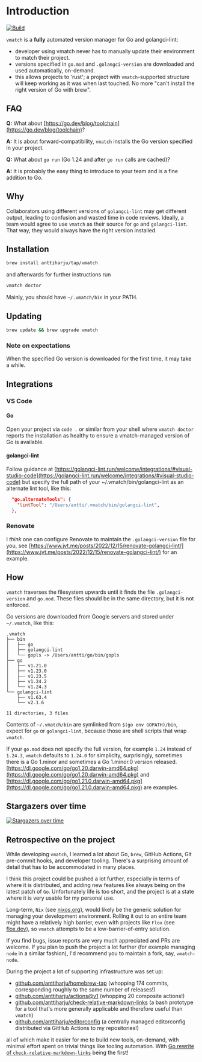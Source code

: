 # Introduction

[![Build](https://github.com/anttiharju/vmatch/actions/workflows/build.yml/badge.svg)](https://github.com/anttiharju/vmatch/actions/workflows/build.yml)

`vmatch` is a **fully** automated version manager for Go and golangci-lint:

- developer using vmatch never has to manually update their environment to match their project.
- versions specified in `go.mod` and `.golangci-version` are downloaded and used automatically, on-demand.
- this allows projects to 'rust'; a project with `vmatch`-supported structure will keep working as it was when last touched. No more "can't install the right version of Go with brew".

## FAQ

**Q:** What about [https://go.dev/blog/toolchain](https://go.dev/blog/toolchain)?

**A:** It is about forward-compatibility, `vmatch` installs the Go version specified in your project.

**Q:** What about `go run` (Go 1.24 and after `go run` calls are cached)?

**A:** It is probably the easy thing to introduce to your team and is a fine addition to Go.

## Why

Collaborators using different versions of `golangci-lint` may get different output, leading to confusion and wasted time in code reviews. Ideally, a team would agree to use `vmatch` as their source for `go` and `golangci-lint`. That way, they would always have the right version installed.

## Installation

```sh
brew install anttiharju/tap/vmatch
```

and afterwards for further instructions run

```sh
vmatch doctor
```

Mainly, you should have `~/.vmatch/bin` in your PATH.

## Updating

```sh
brew update && brew upgrade vmatch
```

### Note on expectations

When the specified Go version is downloaded for the first time, it may take a while.

## Integrations

### VS Code

#### Go

Open your project via `code .` or similar from your shell where `vmatch doctor` reports the installation as healthy to ensure a vmatch-managed version of Go is available.

#### golangci-lint

Follow guidance at [https://golangci-lint.run/welcome/integrations/#visual-studio-code](https://golangci-lint.run/welcome/integrations/#visual-studio-code) but specify the full path of your ~/.vmatch/bin/golangci-lint as an alternate lint tool, like this:

```json
  "go.alternateTools": {
    "lintTool": "/Users/antti/.vmatch/bin/golangci-lint",
  },
```

### Renovate

I _think_ one can configure Renovate to maintain the `.golangci-version` file for you, see [https://www.jvt.me/posts/2022/12/15/renovate-golangci-lint/](https://www.jvt.me/posts/2022/12/15/renovate-golangci-lint/) for an example.

## How

`vmatch` traverses the filesystem upwards until it finds the file `.golangci-version` and `go.mod`. These files should be in the same directory, but it is not enforced.

Go versions are downloaded from Google servers and stored under `~/.vmatch`, like this:

```tree
.vmatch
├── bin
│   ├── go
│   ├── golangci-lint
│   └── gopls -> /Users/antti/go/bin/gopls
├── go
│   ├── v1.21.0
│   ├── v1.23.0
│   ├── v1.23.5
│   ├── v1.24.2
│   └── v1.24.3
└── golangci-lint
    ├── v1.63.4
    └── v2.1.6

11 directories, 3 files
```

Contents of `~/.vmatch/bin` are symlinked from `$(go env GOPATH)/bin`, expect for `go` or `golangci-lint`, because those are shell scripts that wrap `vmatch`.

If your `go.mod` does not specify the full version, for example `1.24` instead of `1.24.3`, `vmatch` defaults to `1.24.0` for simplicity, surprisingly, sometimes there is a Go 1.minor and sometimes a Go 1.minor.0 version released. [https://dl.google.com/go/go1.20.darwin-amd64.pkg](https://dl.google.com/go/go1.20.darwin-amd64.pkg) and [https://dl.google.com/go/go1.21.0.darwin-amd64.pkg](https://dl.google.com/go/go1.21.0.darwin-amd64.pkg) are examples.

## Stargazers over time

[![Stargazers over time](https://starchart.cc/anttiharju/vmatch.svg?variant=adaptive)](https://starchart.cc/anttiharju/vmatch)

## Retrospective on the project

While developing `vmatch`, I learned a lot about Go, `brew`, GitHub Actions, Git pre-commit hooks, and developer tooling. There's a surprising amount of detail that has to be accommodated in many places.

I think this project could be pushed a lot further, especially in terms of where it is distributed, and adding new features like always being on the latest patch of `Go`. Unfortunately life is too short, and the project is at a state where it is very usable for my personal use.

Long-term, `Nix` (see [nixos.org](https://nixos.org)), would likely be the generic solution for managing your development environment. Rolling it out to an entire team might have a relatively high barrier, even with projects like `Flox` (see [flox.dev](https://flox.dev)), so `vmatch` attempts to be a low-barrier-of-entry solution.

If you find bugs, issue reports are very much appreciated and PRs are welcome. If you plan to push the project a lot further (for example managing `node` in a similar fashion), I'd recommend you to maintain a fork, say, `vmatch-node`.

During the project a lot of supporting infrastructure was set up:

- [github.com/anttiharju/homebrew-tap](https://github.com/anttiharju/homebrew-tap/tree/299612d532b3a676f5bfea84c3115ff562c9e23a) (whopping 174 commits, corresponding roughly to the same number of releases!)
- [github.com/anttiharju/actions@v1](https://github.com/anttiharju/actions/tree/v1) (whopping 20 composite actions!)
- [github.com/anttiharju/check-relative-markdown-links](https://github.com/anttiharju/check-relative-markdown-links/tree/f79dc07684109baed16d10dd8ff2ade9bb94ce22) (a bash prototype for a tool that's more generally applicable and therefore useful than `vmatch`)
- [github.com/anttiharju/editorconfig](https://github.com/anttiharju/editorconfig/tree/9fa1679fcb6d55ed841a2ad36d142afd2d7cf30f) (a centrally managed editorconfig distributed via GitHub Actions to my repositories!)

all of which make it easier for me to build new tools, on-demand, with minimal effort spent on trivial things like tooling automation. With [Go rewrite of `check-relative-markdown-links`](https://github.com/anttiharju/check-relative-markdown-links/issues/5) being the first!
